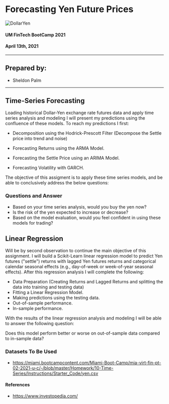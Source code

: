 # Forecasting Yen Future Prices
![DollarYen]( OneDrive/Desktop/jupyterlab-workplace/Time-Series-HW/yendollar.jpg)

#### UM FinTech BootCamp 2021

#### April 13th, 2021

---

## Prepared by:

- Sheldon Palm

---

## Time-Series Forecasting
Loading historical Dollar-Yen exchange rate futures data and apply time series analysis and modeling I will present my predictions using the confluence of these models. 
To reach my predictions I first:
* Decomposition using the Hodrick-Prescott Filter (Decompose the Settle price into trend and noise)


* Forecasting Returns using the ARMA Model.
* Forecasting the Settle Price using an ARIMA Model.
* Forecasting Volatility with GARCH.




The objective of this assigment is to apply these time series models, and be able to conclusively address the below questions:

### Questions and Answer

* Based on your time series analysis, would you buy the yen now?
* Is the risk of the yen expected to increase or decrease?
* Based on the model evaluation, would you feel confident in using these models for trading?

## Linear Regression
Will be by second observation to continue the main objective of this assignment. I will build a Scikit-Learn linear regression model to predict Yen futures ("settle") returns with lagged Yen futures returns and categorical calendar seasonal effects (e.g., day-of-week or week-of-year seasonal effects).
After this regression analysis I will complete the following:

* Data Preparation (Creating Returns and Lagged Returns and splitting the data into training and testing data)
* Fitting a Linear Regression Model.
* Making predictions using the testing data.
* Out-of-sample performance.
* In-sample performance.

With the results of the linear regression analysis and modeling I will be able to answer the following question:

Does this model perform better or worse on out-of-sample data compared to in-sample data?


### Datasets To Be Used

- https://miami.bootcampcontent.com/Miami-Boot-Camp/mia-virt-fin-pt-02-2021-u-c/-/blob/master/Homework/10-Time-Series/Instructions/Starter_Code/yen.csv

#### References

- https://www.investopedia.com/
